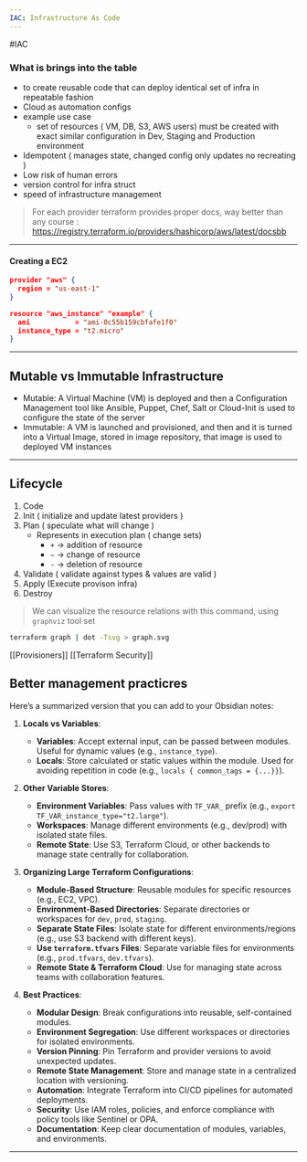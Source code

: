 ```yaml
---
IAC: Infrastructure As Code
---
```

#IAC
### What is brings into the table
- to create reusable code that can deploy identical set of infra in repeatable fashion
- Cloud as automation configs 
- example use case
	- set of resources ( VM, DB, S3, AWS users) must be created with exact similar configuration in Dev, Staging and Production environment
- Idempotent ( manages state, changed config only updates no recreating ) 
- Low risk of human errors
- version control for infra struct
- speed of infrastructure management

> For each provider terraform provides proper docs, way better than any course : https://registry.terraform.io/providers/hashicorp/aws/latest/docsbb

---
#### Creating a EC2

```json
provider "aws" {
  region = "us-east-1"
}

resource "aws_instance" "example" {
  ami           = "ami-0c55b159cbfafe1f0"
  instance_type = "t2.micro"
}

```
---
## Mutable vs Immutable Infrastructure

- Mutable: A Virtual Machine (VM) is deployed and then a Configuration Management tool like Ansible, Puppet, Chef, Salt or Cloud-Init is used to configure the state of the server
- Immutable: A VM is launched and provisioned, and then and it is turned into a Virtual Image, stored in image repository, that image is used to deployed VM instances
---
## Lifecycle
1. Code
2. Init ( initialize and update latest providers )
3. Plan ( speculate what will change )
	- Represents in execution plan ( change sets)
		- `+` -> addition of resource
		- `~` -> change of resource
		- `-` -> deletion of resource
4. Validate ( validate against types & values are valid )
5. Apply (Execute provison infra)
6. Destroy

> We can visualize the resource relations with this command, using `graphviz` tool set
```bash
terraform graph | dot -Tsvg > graph.svg
```

[[Provisioners]]
[[Terraform Security]]

## Better management practicres

Here’s a summarized version that you can add to your Obsidian notes:

1. **Locals vs Variables**:
   - **Variables**: Accept external input, can be passed between modules. Useful for dynamic values (e.g., `instance_type`).
   - **Locals**: Store calculated or static values within the module. Used for avoiding repetition in code (e.g., `locals { common_tags = {...}}`).

2. **Other Variable Stores**:
   - **Environment Variables**: Pass values with `TF_VAR_` prefix (e.g., `export TF_VAR_instance_type="t2.large"`).
   - **Workspaces**: Manage different environments (e.g., dev/prod) with isolated state files.
   - **Remote State**: Use S3, Terraform Cloud, or other backends to manage state centrally for collaboration.

3. **Organizing Large Terraform Configurations**:
   - **Module-Based Structure**: Reusable modules for specific resources (e.g., EC2, VPC).
   - **Environment-Based Directories**: Separate directories or workspaces for `dev`, `prod`, `staging`.
   - **Separate State Files**: Isolate state for different environments/regions (e.g., use S3 backend with different keys).
   - **Use `terraform.tfvars` Files**: Separate variable files for environments (e.g., `prod.tfvars`, `dev.tfvars`).
   - **Remote State & Terraform Cloud**: Use for managing state across teams with collaboration features.

4. **Best Practices**:
   - **Modular Design**: Break configurations into reusable, self-contained modules.
   - **Environment Segregation**: Use different workspaces or directories for isolated environments.
   - **Version Pinning**: Pin Terraform and provider versions to avoid unexpected updates.
   - **Remote State Management**: Store and manage state in a centralized location with versioning.
   - **Automation**: Integrate Terraform into CI/CD pipelines for automated deployments.
   - **Security**: Use IAM roles, policies, and enforce compliance with policy tools like Sentinel or OPA.
   - **Documentation**: Keep clear documentation of modules, variables, and environments.

---

